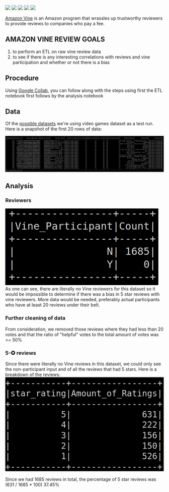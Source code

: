 <img src="https://user-images.githubusercontent.com/101137700/181667608-df9f2829-8c87-43fb-a147-774f942b734e.png" width="50"> <img src="https://user-images.githubusercontent.com/101137700/181668163-8e2e28e1-b464-465b-a1a3-29bb096f56ff.png" width="50"> <img src="https://user-images.githubusercontent.com/101137700/181668354-3954e73d-4258-4bb6-922e-7c3aa4bbca7d.png" width="50"> <img src="https://user-images.githubusercontent.com/101137700/181668486-649e7cf7-8af9-4e7e-a9fd-948a43a31e4b.png" width="50">
![](https://sm-us.nos-eastchina1.126.net/assets/news/content/20200208/d1519130ca25cff0724bed3c9b40b195.0x1920x1080.png)

[Amazon Vine](https://en.wikipedia.org/wiki/Amazon_Vine) is an Amazon program that wrassles up trustworthy reviewers to provide reviews to companies who pay a fee.


## AMAZON VINE REVIEW GOALS
1. to perform an ETL on raw vine review data 
2. to see if there is any interesting correlations with reviews and vine participation and whether or not there is a bias


## Procedure
Using [Google Collab](https://colab.research.google.com/), you can follow along with the steps using first the ETL notebook first follows by the analysis notebook
## Data  
Of the [possible datasets](https://s3.amazonaws.com/amazon-reviews-pds/tsv/index.txt) we're using video games dataset as a test run. Here is a snapshot of the first 20 rows of data:

![](./images/Raw%20DataFrame.png)

## Analysis

### Reviewers
![dataframe screenshot](./images/totalPaidReviewers.png)
As one can see, there are literally no Vine reviewers for this dataset so it would be impossible to determine if there was a bias in 5 star reviews with vine reviewers.  More data would be needed, preferably actual participants who have at least 20 reviews under their belt.

### Further cleaning of data
From consideration, we removed those reviews where they had less than 20 votes and that the ratio of "helpful" votes to the total amount of votes was >= 50%

### 5-✪ reviews
Since there were literally no Vine reviews in this dataset, we could only see the non-participant input and of all the reviews that had 5 stars. Here is a breakdown of the reviews:
![star-reviews](./images/ReviewBreakdown.png)

Since we had 1685 reviews in total, the percentage of 5 star reviews was (631 / 1685 * 100) 37.45%






